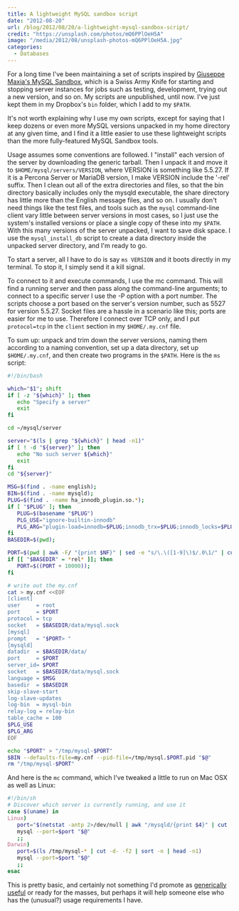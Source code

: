 ```yaml
---
title: A lightweight MySQL sandbox script
date: "2012-08-20"
url: /blog/2012/08/20/a-lightweight-mysql-sandbox-script/
credit: "https://unsplash.com/photos/mQ6PPlOeH5A"
image: "/media/2012/08/unsplash-photos-mQ6PPlOeH5A.jpg"
categories:
  - Databases
---
```

For a long time I've been maintaining a set of scripts inspired by [Giuseppe Maxia's MySQL Sandbox](http://mysqlsandbox.net/), which is a Swiss Army Knife for starting and stopping server instances for jobs such as testing, development, trying out a new version, and so on. My scripts are unpublished, until now. I've just kept them in my Dropbox's `bin` folder, which I add to my `$PATH`.

It's not worth explaining why I use my own scripts, except for saying that I keep dozens or even more MySQL versions unpacked in my home directory at any given time, and I find it a little easier to use these lightweight scripts than the more fully-featured MySQL Sandbox tools.

Usage assumes some conventions are followed. I "install" each version of the server by downloading the generic tarball. Then I unpack it and move it to `$HOME/mysql/servers/VERSION`, where VERSION is something like 5.5.27. If it is a Percona Server or MariaDB version, I make VERSION include the '-rel' suffix. Then I clean out all of the extra directories and files, so that the bin directory basically includes only the mysqld executable, the share directory has little more than the English message files, and so on. I usually don't need things like the test files, and tools such as the `mysql` command-line client vary little between server versions in most cases, so I just use the system's installed versions or place a single copy of these into my `$PATH`. With this many versions of the server unpacked, I want to save disk space. I use the `mysql_install_db` script to create a data directory inside the unpacked server directory, and I'm ready to go.

To start a server, all I have to do is say `ms VERSION` and it boots directly in my terminal. To stop it, I simply send it a kill signal.

To connect to it and execute commands, I use the mc command. This will find a running server and then pass along the command-line arguments; to connect to a specific server I use the -P option with a port number. The scripts choose a port based on the server's version number, such as 5527 for version 5.5.27. Socket files are a hassle in a scenario like this; ports are easier for me to use. Therefore I connect over TCP only, and I put `protocol=tcp` in the `client` section in my `$HOME/.my.cnf` file.

To sum up: unpack and trim down the server versions, naming them according to a naming convention, set up a data directory, set up `$HOME/.my.cnf`, and then create two programs in the `$PATH`. Here is the `ms` script:

```sh
#!/bin/bash

which="$1"; shift
if [ -z "${which}" ]; then
   echo "Specify a server"
   exit
fi

cd ~/mysql/server

server="$(ls | grep "${which}" | head -n1)"
if [ ! -d "${server}" ]; then
   echo "No such server ${which}"
   exit
fi
cd "${server}"

MSG=$(find . -name english);
BIN=$(find . -name mysqld);
PLUG=$(find . -name ha_innodb_plugin.so.*);
if [ "$PLUG" ]; then
   PLUG=$(basename "$PLUG")
   PLG_USE="ignore-builtin-innodb"
   PLG_ARG="plugin-load=innodb=$PLUG;innodb_trx=$PLUG;innodb_locks=$PLUG;innodb_cmp=$PLUG;innodb_cmp_reset=$PLUG;innodb_cmpmem=$PLUG;innodb_cmpmem_reset=$PLUG"
fi
BASEDIR=$(pwd);

PORT=$(pwd | awk -F/ "{print $NF}" | sed -e "s/\.\([1-9]\)$/.0\1/" | cut -d- -f1 | tr -d .);
if [[ "$BASEDIR" = *rel* ]]; then
   PORT=$((PORT + 10000));
fi

# write out the my.cnf
cat > my.cnf <<EOF
[client]
user     = root
port     = $PORT
protocol = tcp
socket   = $BASEDIR/data/mysql.sock
[mysql]
prompt   = "$PORT> "
[mysqld]
datadir  = $BASEDIR/data/
port     = $PORT
server_id= $PORT
socket   = $BASEDIR/data/mysql.sock
language = $MSG
basedir  = $BASEDIR
skip-slave-start
log-slave-updates
log-bin  = mysql-bin
relay-log = relay-bin
table_cache = 100
$PLG_USE
$PLG_ARG
EOF

echo "$PORT" > "/tmp/mysql-$PORT"
$BIN --defaults-file=my.cnf --pid-file=/tmp/mysql.$PORT.pid "$@"
rm "/tmp/mysql-$PORT"
```

And here is the `mc` command, which I've tweaked a little to run on Mac OSX as well as Linux:

```sh
#!/bin/sh
# Discover which server is currently running, and use it
case $(uname) in
Linux)
   port="$(netstat -antp 2>/dev/null | awk "/mysqld/{print $4}" | cut -d: -f2 | head -n1)"
   mysql --port=$port "$@"
   ;;
Darwin)
   port=$(ls /tmp/mysql-* | cut -d- -f2 | sort -n | head -n1)
   mysql --port=$port "$@"
   ;;
esac
```

This is pretty basic, and certainly not something I'd promote as [generically useful](/blog/2012/04/24/the-mysql-init-script-mess/) or ready for the masses, but perhaps it will help someone else who has the (unusual?) usage requirements I have.


